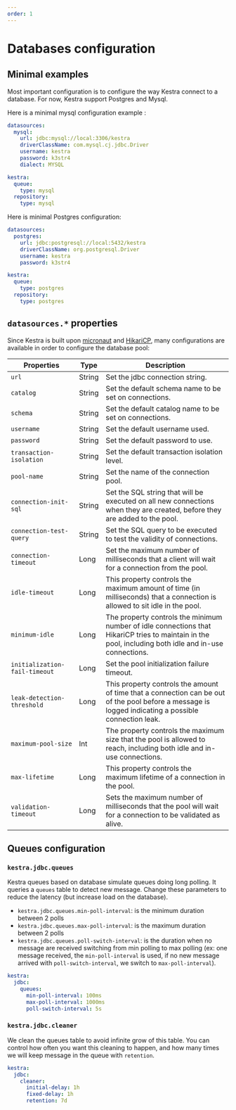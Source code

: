 ```yaml
---
order: 1
---
```

# Databases configuration

## Minimal examples
Most important configuration is to configure the way Kestra connect to a database. For now, Kestra support Postgres and Mysql.


Here is a minimal mysql configuration example :
```yaml
datasources:
  mysql:
    url: jdbc:mysql://local:3306/kestra
    driverClassName: com.mysql.cj.jdbc.Driver
    username: kestra
    password: k3str4
    dialect: MYSQL

kestra:
  queue:
    type: mysql
  repository:
    type: mysql
```


Here is minimal Postgres configuration:
```yaml
datasources:
  postgres:
    url: jdbc:postgresql://local:5432/kestra
    driverClassName: org.postgresql.Driver
    username: kestra
    password: k3str4

kestra:
  queue:
    type: postgres
  repository:
    type: postgres
```


## `datasources.*` properties
Since Kestra is built upon [micronaut](https://micronaut.io) and [HikariCP](https://github.com/brettwooldridge/HikariCP), many configurations are available in order to configure the database pool:


| Properties                    | Type   | Description                                                                                                                                           |
|-------------------------------|--------|-------------------------------------------------------------------------------------------------------------------------------------------------------|
| `url`                         | String | Set the jdbc connection string.                                                                                                                       |
| `catalog`                     | String | Set the default schema name to be set on connections.                                                                                                 |
| `schema`                      | String | Set the default catalog name to be set on connections.                                                                                                |
| `username`                    | String | Set the default username used.                                                                                                                        |
| `password`                    | String | Set the default password to use.                                                                                                                      |
| `transaction-isolation`       | String | Set the default transaction isolation level.                                                                                                          |
| `pool-name`                   | String | Set the name of the connection pool.                                                                                                                  |
| `connection-init-sql`         | String | Set the SQL string that will be executed on all new connections when they are created, before they are added to the pool.                             |
| `connection-test-query`       | String | Set the SQL query to be executed to test the validity of connections.                                                                                 |
| `connection-timeout`          | Long   | Set the maximum number of milliseconds that a client will wait for a connection from the pool.                                                        |
| `idle-timeout`                | Long   | This property controls the maximum amount of time (in milliseconds) that a connection is allowed to sit idle in the pool.                             |
| `minimum-idle`                | Long   | The property controls the minimum number of idle connections that HikariCP tries to maintain in the pool, including both idle and in-use connections. |
| `initialization-fail-timeout` | Long   | Set the pool initialization failure timeout.                                                                                                          |
| `leak-detection-threshold`    | Long   | This property controls the amount of time that a connection can be out of the pool before a message is logged indicating a possible connection leak.  |
| `maximum-pool-size`           | Int    | The property controls the maximum size that the pool is allowed to reach, including both idle and in-use connections.                                 |
| `max-lifetime`                | Long   | This property controls the maximum lifetime of a connection in the pool.                                                                              |
| `validation-timeout`          | Long   | Sets the maximum number of milliseconds that the pool will wait for a connection to be validated as alive.                                            |

## Queues configuration

### `kestra.jdbc.queues`

Kestra queues based on database simulate queues doing long polling. It queries a `queues` table to detect new message. Change these parameters to reduce the latency (but increase load on the database).

- `kestra.jdbc.queues.min-poll-interval`: is the minimum duration between 2 polls
- `kestra.jdbc.queues.max-poll-interval`: is the maximum duration between 2 polls
- `kestra.jdbc.queues.poll-switch-interval`: is the duration when no message are received switching from min polling to max polling (ex: one message received, the `min-poll-interval` is used, if no new message arrived with `poll-switch-interval`, we switch to `max-poll-interval`).

```yaml
kestra:
  jdbc:
    queues:
      min-poll-interval: 100ms
      max-poll-interval: 1000ms
      poll-switch-interval: 5s

```

### `kestra.jdbc.cleaner`

We clean the queues table to avoid infinite grow of this table. You can control how often you want this cleaning to happen, and how many times we will keep message in the queue with `retention`.

```yaml
kestra:
  jdbc:
    cleaner:
      initial-delay: 1h
      fixed-delay: 1h
      retention: 7d
```